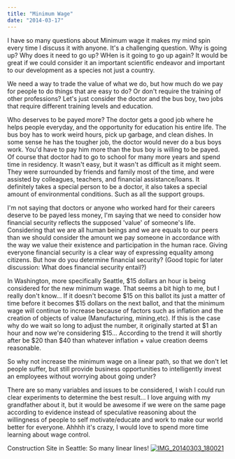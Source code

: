 ```yaml
---
title: "Minimum Wage"
date: "2014-03-17"
---
```


I have so many questions about Minimum wage it makes my mind spin every time I discuss it with anyone. It's a challenging question. Why is going up? Why does it need to go up? WHen is it going to go up again? It would be great if we could consider it an important scientific endeavor and important to our development as a species not just a country.

We need a way to trade the value of what we do, but how much do we pay for people to do things that are easy to do? Or don't require the training of other professions? Let's just consider the doctor and the bus boy, two jobs that require different training levels and education.

Who deserves to be payed more? The doctor gets a good job where he helps people everyday, and the opportunity for education his entire life. The bus boy has to work weird hours, pick up garbage, and clean dishes. In some sense he has the tougher job, the doctor would never do a bus boys work. You'd have to pay him more than the bus boy is willing to be payed. Of course that doctor had to go to school for many more years and spend time in residency. It wasn't easy, but it wasn't as difficult as it might seem. They were surrounded by friends and family most of the time, and were assisted by colleagues, teachers, and financial assistance/loans. It definitely takes a special person to be a doctor, it also takes a special amount of environmental conditions. Such as all the support groups.

I'm not saying that doctors or anyone who worked hard for their careers deserve to be payed less money, I'm saying that we need to consider how financial security reflects the supposed 'value' of someone's life. Considering that we are all human beings and we are equals to our peers than we should consider the amount we pay someone in accordance with the way we value their existence and participation in the human race. Giving everyone financial security is a clear way of expressing equality among citizens. But how do you determine financial security? (Good topic for later discussion: What does financial security entail?)

In Washington, more specifically Seattle, $15 dollars an hour is being considered for the new minimum wage. That seems a bit high to me, but I really don't know... If it doesn't become $15 on this ballot its just a matter of time before it becomes $15 dollars on the next ballot, and that the minimum wage will continue to increase because of factors such as inflation and the creation of objects of value (Manufacturing, mining,etc). If this is the case why do we wait so long to adjust the number, it originally started at $1 an hour and now we're considering $15... According to the trend it will shortly after be $20 than $40 than whatever inflation + value creation deems reasonable.

So why not increase the minimum wage on a linear path, so that we don't let people suffer, but still provide business opportunities to intelligently invest an employees without worrying about going under?

There are so many variables and issues to be considered, I wish I could run clear experiments to determine the best result... I love arguing with my grandfather about it, but it would be awesome if we were on the same page according to evidence instead of speculative reasoning about the willingness of people to self motivate/educate and work to make our world better for everyone. Ahhhh it's crazy, I would love to spend more time learning about wage control.

Construction Site in Seattle: So many linear lines! [![IMG_20140303_180021](images/IMG_20140303_180021-1024x1024.jpg)](http://timmyreilly.azurewebsites.net/wp-content/uploads/2014/03/IMG_20140303_180021.jpg)
